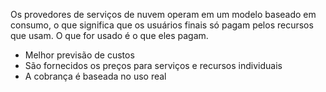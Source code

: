 Os provedores de serviços de nuvem operam em um modelo baseado em consumo, o que significa que os usuários finais só pagam pelos recursos que usam. O que for usado é o que eles pagam.

- Melhor previsão de custos
- São fornecidos os preços para serviços e recursos individuais
- A cobrança é baseada no uso real